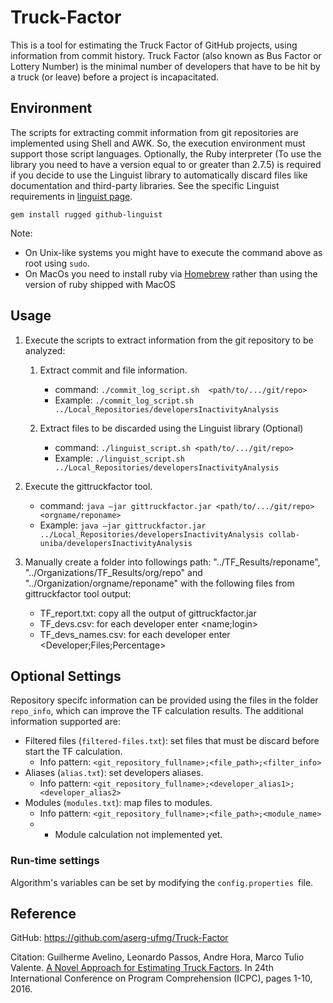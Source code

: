 # Truck-Factor

This is a tool for estimating the Truck Factor of GitHub projects, using information from commit history. Truck Factor (also known as Bus Factor or Lottery Number) is the minimal number of developers that have to be hit by a truck (or leave) before a project is incapacitated.

## Environment 

The scripts for extracting commit information from git repositories are implemented using Shell and AWK. So, the execution environment must support those script languages.  Optionally, the Ruby interpreter (To use the library you need to have a version equal to or greater than 2.7.5) is required if you decide to use the Linguist library to automatically discard files like documentation and third-party libraries. See the specific Linguist requirements in [linguist page](https://github.com/github/linguist).

```shell
gem install rugged github-linguist
```

Note:
- On Unix-like systems you might have to execute the command above as root using `sudo`.
- On MacOs you need to install ruby via [Homebrew](https://mac.install.guide/ruby/13.html) rather than using the version of ruby shipped with MacOS


## Usage

1. Execute the scripts to extract information from the git repository to be analyzed:
    1. Extract commit and file information. 
        - command: ```./commit_log_script.sh  <path/to/.../git/repo>```
        - Example: `./commit_log_script.sh ../Local_Repositories/developersInactivityAnalysis`
	
    2. Extract files to be discarded using the Linguist library (Optional)
        - command: ```./linguist_script.sh <path/to/.../git/repo>```
        - Example: `./linguist_script.sh ../Local_Repositories/developersInactivityAnalysis`

2. Execute the gittruckfactor tool.
    - command: ```java –jar gittruckfactor.jar <path/to/.../git/repo> <orgname/reponame>```
    - Example: `java –jar gittruckfactor.jar ../Local_Repositories/developersInactivityAnalysis collab-uniba/developersInactivityAnalysis`
3. Manually create a folder into followings path:  "../TF_Results/reponame", "../Organizations/TF_Results/org/repo" and "../Organization/orgname/reponame" with the following files from gittruckfactor tool output: 
    - TF_report.txt: copy all the output of gittruckfactor.jar
    - TF_devs.csv: for each developer enter <name;login>
    - TF_devs_names.csv: for each developer enter <Developer;Files;Percentage>

## Optional Settings

Repository specifc information can be provided using the files in the folder `repo_info`, which  can improve the TF calculation results. The additional information supported are:

* Filtered files (`filtered-files.txt`): set files that must be discard before start the TF calculation. 
  * Info pattern: `<git_repository_fullname>;<file_path>;<filter_info>`
* Aliases (`alias.txt`): set developers aliases.
  * Info pattern: `<git_repository_fullname>;<developer_alias1>;<developer_alias2>`
* Modules (`modules.txt`): map files to modules. 
  * Info pattern: `<git_repository_fullname>;<file_path>;<module_name>`
  * * Module calculation not implemented yet.

### Run-time settings

Algorithm's variables can be set by modifying the `config.properties `file.


## Reference

GitHub: https://github.com/aserg-ufmg/Truck-Factor

Citation: Guilherme Avelino, Leonardo Passos, Andre Hora, Marco Tulio Valente. [A Novel Approach for Estimating Truck Factors](https://arxiv.org/abs/1604.06766). In 24th International Conference on Program Comprehension (ICPC), pages 1-10, 2016.
